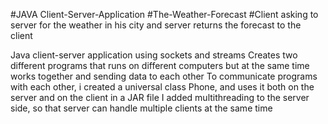 #JAVA Client-Server-Application
#The-Weather-Forecast
#Client asking to server for the weather in his city and server returns the forecast to the client

Java client-server application using sockets and streams
Creates two different programs that runs on different computers but at the same time works together and sending data to each other
To communicate programs with each other, i created a universal class Phone, and uses it both on the server and on the client in a JAR file
I added multithreading to the server side, so that server can handle multiple clients at the same time
